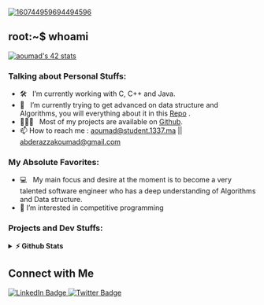 <!--<h3 align="center">
![image](https://user-images.githubusercontent.com/96908237/187419125-1673dabd-6a33-4628-b8de-9ee277c30033.jpeg)
</h3> --> 
 
 [![160744959694494596](https://user-images.githubusercontent.com/96908237/187424576-1d9ef7b0-3233-48fc-8879-98b7d2f58b26.PNG)](https://github.com/aoumad?tab=repositories)
 
## root:~$ whoami

[![aoumad's 42 stats](https://badge.mediaplus.ma/darkblue/aoumad)](https://github.com/aoumad/42_cursus)
 
 ### Talking about Personal Stuffs:

- 🛠 &nbsp; I’m currently working with C, C++ and Java.
- 🚀 &nbsp; I’m currently trying to get advanced on data structure and Algorithms, you will everything about it in this [Repo](https://github.com/aoumad/Cpc) .
- 👨🏻‍💻 &nbsp; Most of my projects are available on [Github](https://github.com/aoumad?tab=repositories).
- 📫 How to reach me :
     aoumad@student.1337.ma
     || abderazzakoumad@gmail.com
     
### My Absolute Favorites:

- 💻 &nbsp; My main focus and desire at the moment is to become a very talented software engineer who has a deep understanding of Algorithms and Data structure.
- 👀 I’m interested in competitive programming

### Projects and Dev Stuffs:

<details>	
  <summary><b>⚡ Github Stats</b></summary>

  <br />
  <img height="180em" src="https://github-readme-stats.vercel.app/api?username=aoumad_icons=true&hide_border=true&&count_private=true&include_all_commits=true" />
  <img height="180em" src="https://github-readme-stats.vercel.app/api/top-langs/?username=aoumad_repo=KNN-Image-Classification&show_icons=true&hide_border=true&layout=compact&langs_count=8"/>
</details>

## Connect with Me

<div id="badges">
  <a href="https://www.linkedin.com/in/abderazzak-oumad-b8a432237/">
    <img src="https://img.shields.io/badge/LinkedIn-blue?style=for-the-badge&logo=linkedin&logoColor=white" alt="LinkedIn Badge"/>
  <a href="https://twitter.com/AbderazzakOumad">
    <img src="https://img.shields.io/badge/Twitter-blue?style=for-the-badge&logo=twitter&logoColor=white" alt="Twitter Badge"/>
  </a>
</div>
